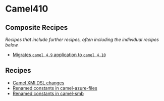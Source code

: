 # Camel410

## Composite Recipes

_Recipes that include further recipes, often including the individual recipes below._

* [Migrates `camel 4.9` application to `camel 4.10`](./camelmigrationrecipe.md)

## Recipes

* [Camel XMl DSL changes](./xmldsl410recipe.md)
* [Renamed constants in camel-azure-files](./camelazurefiles.md)
* [Renamed constants in camel-smb](./camelsmb.md)


